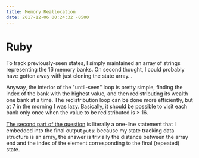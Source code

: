```yaml
---
title: Memory Reallocation
date: 2017-12-06 00:24:32 -0500
---
```

# Ruby
To track previously-seen states, I simply maintained an array of strings
representing the 16 memory banks. On second thought, I could probably have
gotten away with just cloning the state array…

Anyway, the interior of the "until-seen" loop is pretty simple, finding the
index of the bank with the highest value, and then redistributing its wealth
one bank at a time. The redistribution loop can be done more efficiently, but
at 7 in the morning I was lazy. Basically, it should be possible to visit each
bank only once when the value to be redistributed is ≥ 16.

[The second part of the question][ruby2] is literally a one-line statement that
I embedded into the final output `puts`: because my state tracking data
structure is an array, the answer is trivially the distance between the array
end and the index of the element corresponding to the final (repeated) state.

[ruby2]: https://github.com/slyfoxza/advent-of-code/blob/11698b5352d02c0f01d90c88c5c207c357ff71a2/2017/06/ruby.rb
